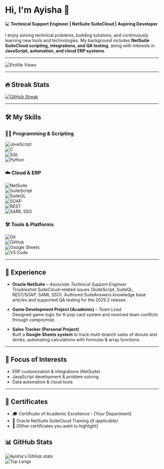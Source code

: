 # Hi, I'm Ayisha 👋  

💻 **Technical Support Engineer | NetSuite SuiteCloud | Aspiring Developer**  

I enjoy solving technical problems, building solutions, and continuously learning new tools and technologies. My background includes **NetSuite SuiteCloud scripting, integrations, and QA testing**, along with interests in **JavaScript, automation, and cloud ERP systems**.  

---

![Profile Views](https://komarev.com/ghpvc/?username=ayishamiara&color=blueviolet&style=flat)

---

## 🔥 Streak Stats  
[![GitHub Streak](https://streak-stats.demolab.com?user=ayishamiara&theme=tokyonight&hide_border=true)](https://git.io/streak-stats)  

---

## 🛠 My Skills  

### 👩‍💻 Programming & Scripting  
![JavaScript](https://img.shields.io/badge/-JavaScript-F7DF1E?logo=javascript&logoColor=000)  
![C](https://img.shields.io/badge/-C-00599C?logo=c&logoColor=fff)  
![SQL](https://img.shields.io/badge/-SQL-4479A1?logo=postgresql&logoColor=fff)  
![Python](https://img.shields.io/badge/-Python-3776AB?logo=python&logoColor=fff)  

### ☁️ Cloud & ERP  
![NetSuite](https://img.shields.io/badge/-NetSuite-1B4F72?logo=oracle&logoColor=fff)  
![SuiteScript](https://img.shields.io/badge/-SuiteScript-FF5733?logo=javascript&logoColor=fff)  
![SuiteQL](https://img.shields.io/badge/-SuiteQL-006699?logo=oracle&logoColor=fff)  
![SOAP](https://img.shields.io/badge/-SOAP-CC6600?logo=xml&logoColor=fff)  
![REST](https://img.shields.io/badge/-REST-25D366?logo=fastapi&logoColor=fff)  
![SAML SSO](https://img.shields.io/badge/-SAML%20SSO-800080?logo=okta&logoColor=fff)  

### 🛠 Tools & Platforms  
![Git](https://img.shields.io/badge/-Git-F05032?logo=git&logoColor=fff)  
![GitHub](https://img.shields.io/badge/-GitHub-181717?logo=github&logoColor=fff)  
![Google Sheets](https://img.shields.io/badge/-Google%20Sheets-34A853?logo=googlesheets&logoColor=fff)  
![VS Code](https://img.shields.io/badge/-VS%20Code-007ACC?logo=visualstudiocode&logoColor=fff)  

---

## 💼 Experience  

- **Oracle NetSuite** – *Associate Technical Support Engineer*  
  Troubleshot SuiteCloud-related issues (SuiteScript, SuiteQL, REST/SOAP, SAML SSO). Authored SuiteAnswers knowledge base articles and supported QA testing for the 2025.2 release.  

- **Game Development Project (Academic)** – *Team Lead*  
  Designed game logic for K-pop card system and resolved team conflicts through compromise.  

- **Sales Tracker (Personal Project)**  
  Built a **Google Sheets system** to track multi-branch sales of donuts and drinks, automating calculations with formulas & array functions.  

---

## 🎯 Focus of Interests  

- ERP customization & integrations (NetSuite)  
- JavaScript development & problem solving  
- Data automation & cloud tools  

---

## 📜 Certificates  

- 🎓 Certificate of Academic Excellence – [Your Department]  
- 🏅 Oracle NetSuite SuiteCloud Training *(if applicable)*  
- 📑 [Other certificates you want to highlight]  
## 📊 GitHub Stats  

![Ayisha's GitHub stats](https://github-readme-stats.vercel.app/api?username=ayishamiara&show_icons=true&theme=tokyonight)  
![Top Langs](https://github-readme-stats.vercel.app/api/top-langs/?username=ayishamiara&layout=compact&theme=tokyonight)  
